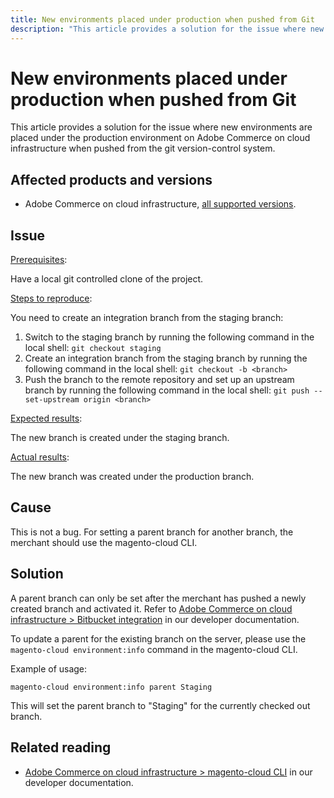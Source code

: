 ```yaml
---
title: New environments placed under production when pushed from Git
description: "This article provides a solution for the issue where new environments are placed under the production environment on Adobe Commerce on cloud infrastructure when pushed from the git version-control system."
---
```


# New environments placed under production when pushed from Git

This article provides a solution for the issue where new environments are placed under the production environment on Adobe Commerce on cloud infrastructure when pushed from the git version-control system.

## Affected products and versions

* Adobe Commerce on cloud infrastructure, [all supported versions](https://magento.com/sites/default/files/magento-software-lifecycle-policy.pdf).

## Issue

<u>Prerequisites</u>:

Have a local git controlled clone of the project.

<u>Steps to reproduce</u>:

You need to create an integration branch from the staging branch:

1. Switch to the staging branch by running the following command in the local shell: `git checkout staging`
1. Create an integration branch from the staging branch by running the following command in the local shell: `git checkout -b <branch>`
1. Push the branch to the remote repository and set up an upstream branch by running the following command in the local shell: `git push --set-upstream origin <branch>`

<u>Expected results</u>:

The new branch is created under the staging branch.

<u>Actual results</u>:

The new branch was created under the production branch.

## Cause

This is not a bug. For setting a parent branch for another branch, the merchant should use the magento-cloud CLI.

## Solution

A parent branch can only be set after the merchant has pushed a newly created branch and activated it. Refer to [Adobe Commerce on cloud infrastructure > Bitbucket integration](https://devdocs.magento.com/cloud/integrations/bitbucket-integration.html#create-a-new-cloud-branch) in our developer documentation.

To update a parent for the existing branch on the server, please use the `magento-cloud environment:info` command in the magento-cloud CLI.

Example of usage:

 `magento-cloud environment:info parent Staging`

This will set the parent branch to "Staging" for the currently checked out branch.

## Related reading

* [Adobe Commerce on cloud infrastructure > magento-cloud CLI](https://devdocs.magento.com/cloud/reference/cli-ref-topic.html) in our developer documentation.